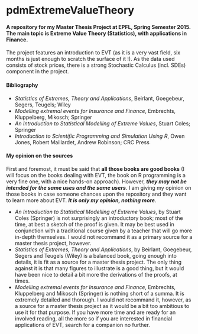 # pdmExtremeValueTheory
#### A repository for my Master Thesis Project at EPFL, Spring Semester 2015. The main topic is Extreme Value Theory (Statistics), with applications in Finance.
The project features an introduction to EVT (as it is a very vast field, six months is just enough to scratch the surface of it !). As the data used consists of stock prices, there is a strong Stochastic Calculus (incl. SDEs) component in the project.
#### Bibliography
* *Statistics of Extremes, Theory and Applications*, Beirlant, Goegebeur, Segers, Teugels; Wiley
* *Modelling extremal events for Insurance and Finance*, Embrechts, Kluppelberg, Mikosch; Springer
* *An Introduction to Statistical Modelling of Extreme Values*, Stuart Coles; Springer
* *Introduction to Scientific Programming and Simulation Using R*, Owen Jones, Robert Maillardet, Andrew Robinson; CRC Press

#### My opinion on the sources
First and foremost, it must be said that __all those books are good books__ (I will focus on the books dealing with EVT, the book on R programming is a very fine one, with a nice hands-on approach). However, **_they may not be intended for the same uses and the same users_**. I am giving my opinion on those books in case someone chances upon the repository and they want to learn more about EVT. **_It is only my opinion, nothing more_**.
* *An Introduction to Statistical Modelling of Extreme Values*, by Stuart Coles (Springer) is not surprisingly an introductory book; most of the time, at best a sketch of the proof is given. It may be best used in conjunction with a traditional course given by a teacher that will go more in-depth themselves. I would not recommand it as a primary source for a master thesis project, however.
* *Statistics of Extremes, Theory and Applications*, by Beirlant, Goegebeur, Segers and Teugels (Wiley) is a balanced book, going enough into details, it is fit as a source for a master thesis project. The only thing against it is that many figures to illustrate is a good thing, but it would have been nice to detail a bit more the derivations of the proofs, at times. 
* *Modelling extremal events for Insurance and Finance*, Embrechts, Kluppelberg and Mikosch (Springer) is nothing short of a summa. It is extremely detailed and thorough. I would not recommand it, however, as a source for a master thesis project as it would be a bit too ambitious to use it for that purpose. If you have more time and are ready for an involved reading, all the more so if you are interested in financial applications of EVT, search for a companion no further.

